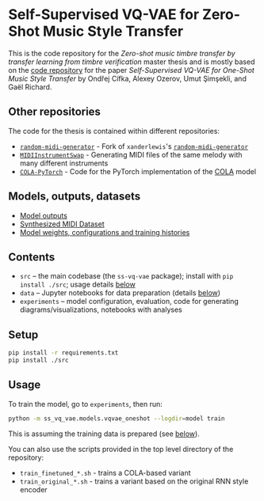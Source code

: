 Self-Supervised VQ-VAE for Zero-Shot Music Style Transfer
========================================================

This is the code repository for the *Zero-shot music timbre transfer by transfer learning from timbre verification* master thesis
and is mostly based on the [code repository](https://github.com/cifkao/ss-vq-vae) for the paper
*Self-Supervised VQ-VAE for One-Shot Music Style Transfer*
by Ondřej Cífka, Alexey Ozerov, Umut Şimşekli, and Gaël Richard.


Other repositories
------------------

The code for the thesis is contained within different repositories:

- [`random-midi-generator`](https://github.com/wojtekk23/random-midi-generator) - Fork of `xanderlewis`'s [`random-midi-generator`](https://github.com/xanderlewis/random-midi-generator)
- [`MIDIInstrumentSwap`](https://github.com/wojtekk23/MIDIInstrumentSwap) - Generating MIDI files of the same melody with many different instruments
- [`COLA-PyTorch`](https://github.com/wojtekk23/COLA-PyTorch) - Code for the PyTorch implementation of the [COLA](https://arxiv.org/abs/2010.10915) model

Models, outputs, datasets
-------------------------

- [Model outputs](https://drive.google.com/drive/folders/1VdM5QtXtb7ZUBPPnHEj3tRyP2NQBaZ2N?usp=sharing)
- [Synthesized MIDI Dataset](https://drive.google.com/drive/folders/1xDLJwC2hBSEuPHZwE634xvi8JZYL9RsB?usp=sharing)
- [Model weights, configurations and training histories](https://drive.google.com/drive/folders/1h64rJerW8LmXkDkKNK7WigqxRD4K7rXC?usp=sharing)

Contents
--------

- `src` – the main codebase (the `ss-vq-vae` package); install with `pip install ./src`; usage details [below](#Usage)
- `data` – Jupyter notebooks for data preparation (details [below](#Datasets))
- `experiments` – model configuration, evaluation, code for generating diagrams/visualizations, notebooks with analyses

Setup
-----

```sh
pip install -r requirements.txt
pip install ./src
```

Usage
-----

To train the model, go to `experiments`, then run:
```sh
python -m ss_vq_vae.models.vqvae_oneshot --logdir=model train
```
This is assuming the training data is prepared (see [below](#Datasets)).

You can also use the scripts provided in the top level directory of the repository:

- `train_finetuned_*.sh` - trains a COLA-based variant
- `train_original_*.sh` - trains a variant based on the original RNN style encoder
